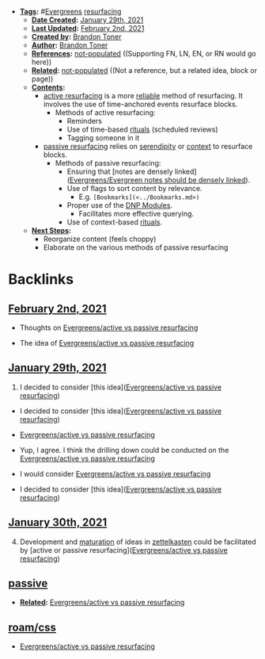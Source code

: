 - **[Tags](<../Tags.md>):** #[Evergreens](<../Evergreens.md>) [resurfacing](<../resurfacing.md>)
    - **[Date Created](<../Date Created.md>):** [January 29th, 2021](<../January 29th, 2021.md>)
    - **[Last Updated](<../Last Updated.md>):** [February 2nd, 2021](<../February 2nd, 2021.md>) 
    - **[Created by](<../Created by.md>):** [Brandon Toner](<../Brandon Toner.md>)
    - **[Author](<../Author.md>):** [Brandon Toner](<../Brandon Toner.md>)
    - **[References](<../References.md>):** [not-populated](<../not-populated.md>) ((Supporting FN, LN, EN, or RN would go here))
    - **[Related](<../Related.md>):** [not-populated](<../not-populated.md>) ((Not a reference, but a related idea, block or page))
    - **[Contents](<../Contents.md>):** 
        - [active resurfacing](<../active resurfacing.md>) is a more [reliable](<../reliable.md>) method of resurfacing. It involves the use of time-anchored events resurface blocks.
            - Methods of active resurfacing:
                - Reminders
                - Use of time-based [rituals](<../rituals.md>) (scheduled reviews)
                - Tagging someone in it
        - [passive resurfacing](<../passive resurfacing.md>) relies on [serendipity](<../serendipity.md>) or [context](<../context.md>) to resurface blocks.
            - Methods of passive resurfacing:
                - Ensuring that [notes are densely linked]([Evergreens/Evergreen notes should be densely linked](<../Evergreens/Evergreen notes should be densely linked.md>)).
                - Use of flags to sort content by relevance.
                    - E.g. `[Bookmarks](<../Bookmarks.md>)`
                - Proper use of the [DNP Modules](<../DNP Modules.md>).
                    - Facilitates more effective querying.
                - Use of context-based [rituals](<../rituals.md>).
    - **[Next Steps](<../Next Steps.md>):**
        - Reorganize content (feels choppy)
        - Elaborate on the various methods of passive resurfacing

# Backlinks
## [February 2nd, 2021](<February 2nd, 2021.md>)
- Thoughts on [Evergreens/active vs passive resurfacing](<../Evergreens/active vs passive resurfacing.md>)

- The idea of [Evergreens/active vs passive resurfacing](<../Evergreens/active vs passive resurfacing.md>)

## [January 29th, 2021](<January 29th, 2021.md>)
1. I decided to consider [this idea]([Evergreens/active vs passive resurfacing](<../Evergreens/active vs passive resurfacing.md>))

- I decided to consider [this idea]([Evergreens/active vs passive resurfacing](<../Evergreens/active vs passive resurfacing.md>))

- [Evergreens/active vs passive resurfacing](<../Evergreens/active vs passive resurfacing.md>)

- Yup, I agree. I think the drilling down could be conducted on the [Evergreens/active vs passive resurfacing](<../Evergreens/active vs passive resurfacing.md>)

- I would consider [Evergreens/active vs passive resurfacing](<../Evergreens/active vs passive resurfacing.md>)

- I decided to consider [this idea]([Evergreens/active vs passive resurfacing](<../Evergreens/active vs passive resurfacing.md>))

## [January 30th, 2021](<January 30th, 2021.md>)
4. Development and [maturation](<../maturation.md>) of ideas in [zettelkasten](<../zettelkasten.md>) could be facilitated by [active or passive resurfacing]([Evergreens/active vs passive resurfacing](<../Evergreens/active vs passive resurfacing.md>))

## [passive](<passive.md>)
- **[Related](<../Related.md>):** [Evergreens/active vs passive resurfacing](<../Evergreens/active vs passive resurfacing.md>)

## [roam/css](<roam/css.md>)
- [Evergreens/active vs passive resurfacing](<../Evergreens/active vs passive resurfacing.md>)

